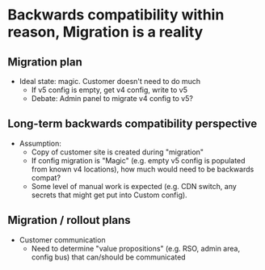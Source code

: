 # Backwards compatibility within reason, Migration is a reality


## Migration plan
- Ideal state: magic. Customer doesn't need to do much
    - If v5 config is empty, get v4 config, write to v5
    - Debate: Admin panel to migrate v4 config to v5?

## Long-term backwards compatibility perspective
- Assumption:
    - Copy of customer site is created during "migration"
    - If config migration is "Magic" (e.g. empty v5 config is populated from known v4 locations), how much would need to be backwards compat?
    - Some level of manual work is expected (e.g. CDN switch, any secrets that might get put into Custom config).

## Migration / rollout plans
- Customer communication
    - Need to determine "value propositions" (e.g. RSO, admin area, config bus) that can/should be communicated
